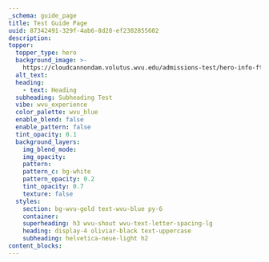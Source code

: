 ```yaml
---
_schema: guide_page
title: Test Guide Page
uuid: 87342491-329f-4ab6-8d28-ef2302855602
description:
topper:
  topper_type: hero
  background_image: >-
    https://cloudcannondam.volutus.wvu.edu/admissions-test/hero-info-ftf-student-computer.jpg
  alt_text:
  heading:
    - text: Heading
  subheading: Subheading Test
  vibe: wvu_experience
  color_palette: wvu_blue
  enable_blend: false
  enable_pattern: false
  tint_opacity: 0.1
  background_layers:
    img_blend_mode:
    img_opacity:
    pattern:
    pattern_c: bg-white
    pattern_opacity: 0.2
    tint_opacity: 0.7
    texture: false
  styles:
    section: bg-wvu-gold text-wvu-blue py-6
    container:
    superheading: h3 wvu-shout wvu-text-letter-spacing-lg
    heading: display-4 oliviar-black text-uppercase
    subheading: helvetica-neue-light h2
content_blocks:
---
```

